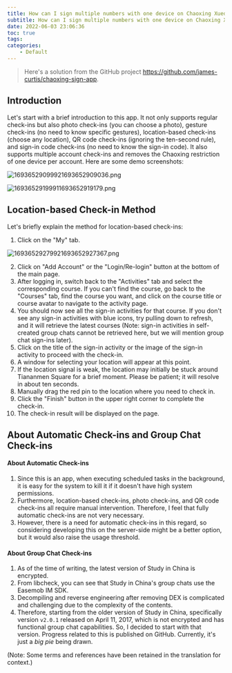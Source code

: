 ```yaml
---
title: How can I sign multiple numbers with one device on Chaoxing Xuedu Tong? How to remove the ten-second limit for QR code check-in?
subtitle: How can I sign multiple numbers with one device on Chaoxing Xuedu Tong? How to remove the ten-second limit for QR code check-in?
date: 2022-06-03 23:06:36
toc: true
tags: 
categories: 
    - Default
---
```


> Here's a solution from the GitHub project https://github.com/james-curtis/chaoxing-sign-app.

## Introduction

Let's start with a brief introduction to this app. It not only supports regular check-ins but also photo check-ins (you can choose a photo), gesture check-ins (no need to know specific gestures), location-based check-ins (choose any location), QR code check-ins (ignoring the ten-second rule), and sign-in code check-ins (no need to know the sign-in code). It also supports multiple account check-ins and removes the Chaoxing restriction of one device per account. Here are some demo screenshots:

![16936529099921693652909036.png](https://raw.githubusercontent.com/james-curtis/blog-img/img/img/16936529099921693652909036.png)

![16936529199911693652919179.png](https://raw.githubusercontent.com/james-curtis/blog-img/img/img/16936529199911693652919179.png)

## Location-based Check-in Method

Let's briefly explain the method for location-based check-ins:

1. Click on the "My" tab.

![16936529279921693652927367.png](https://raw.githubusercontent.com/james-curtis/blog-img/img/img/16936529279921693652927367.png)

2. Click on "Add Account" or the "Login/Re-login" button at the bottom of the main page.
3. After logging in, switch back to the "Activities" tab and select the corresponding course. If you can't find the course, go back to the "Courses" tab, find the course you want, and click on the course title or course avatar to navigate to the activity page.
4. You should now see all the sign-in activities for that course. If you don't see any sign-in activities with blue icons, try pulling down to refresh, and it will retrieve the latest courses (Note: sign-in activities in self-created group chats cannot be retrieved here, but we will mention group chat sign-ins later).
5. Click on the title of the sign-in activity or the image of the sign-in activity to proceed with the check-in.
6. A window for selecting your location will appear at this point.
7. If the location signal is weak, the location may initially be stuck around Tiananmen Square for a brief moment. Please be patient; it will resolve in about ten seconds.
8. Manually drag the red pin to the location where you need to check in.
9. Click the "Finish" button in the upper right corner to complete the check-in.
10. The check-in result will be displayed on the page.

## About Automatic Check-ins and Group Chat Check-ins

#### About Automatic Check-ins
1. Since this is an app, when executing scheduled tasks in the background, it is easy for the system to kill it if it doesn't have high system permissions.
2. Furthermore, location-based check-ins, photo check-ins, and QR code check-ins all require manual intervention. Therefore, I feel that fully automatic check-ins are not very necessary.
3. However, there is a need for automatic check-ins in this regard, so considering developing this on the server-side might be a better option, but it would also raise the usage threshold.

#### About Group Chat Check-ins
1. As of the time of writing, the latest version of Study in China is encrypted.
2. From libcheck, you can see that Study in China's group chats use the Easemob IM SDK.
3. Decompiling and reverse engineering after removing DEX is complicated and challenging due to the complexity of the contents.
4. Therefore, starting from the older version of Study in China, specifically version `v2.0.1` released on April 11, 2017, which is not encrypted and has functional group chat capabilities. So, I decided to start with that version. Progress related to this is published on GitHub. Currently, it's just a *big pie* being drawn.

(Note: Some terms and references have been retained in the translation for context.)